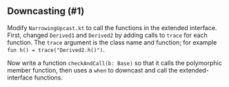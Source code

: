 ## Downcasting (#1)

Modify `NarrowingUpcast.kt` to call the functions in the extended interface.
First, changed `Derived1` and `Derived2` by adding calls to `trace` for each
function. The `trace` argument is the class name and function; for example
`fun h() = trace("Derived2.h()")`.

Now write a function `checkAndCall(b: Base)` so that it calls the polymorphic
member function, then uses a `when` to downcast and call the extended-interface
functions.